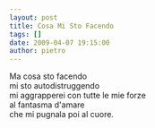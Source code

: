 ```yaml
---
layout: post
title: Cosa Mi Sto Facendo
tags: []
date: 2009-04-07 19:15:00
author: pietro
---
```

Ma cosa sto facendo<br/>mi sto autodistruggendo<br/>mi aggrapperei con tutte le mie forze<br/>al fantasma d'amare<br/>che mi pugnala poi al cuore.
